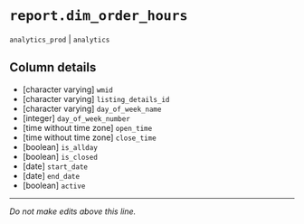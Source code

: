 # `report.dim_order_hours`
`analytics_prod` | `analytics`

## Column details
* [character varying] `wmid`
* [character varying] `listing_details_id`
* [character varying] `day_of_week_name`
* [integer]   `day_of_week_number`
* [time without time zone] `open_time`
* [time without time zone] `close_time`
* [boolean]   `is_allday`
* [boolean]   `is_closed`
* [date]      `start_date`
* [date]      `end_date`
* [boolean]   `active`

-------------------------------------------------------------------------------
*Do not make edits above this line.*
